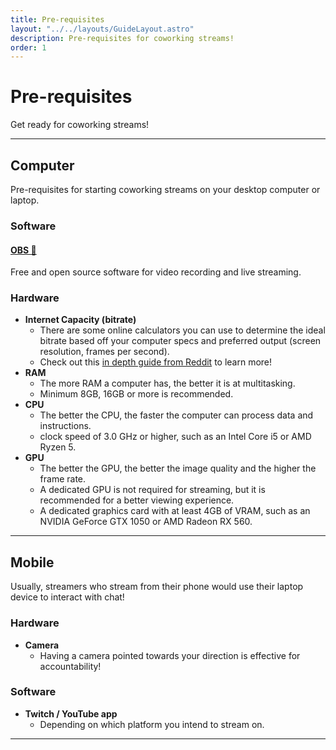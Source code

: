 ```yaml
---
title: Pre-requisites
layout: "../../layouts/GuideLayout.astro"
description: Pre-requisites for coworking streams!
order: 1
---
```


# Pre-requisites

Get ready for coworking streams!

---

## Computer

Pre-requisites for starting coworking streams on your desktop computer or laptop.

### Software

#### [OBS 🔗](https://obsproject.com/)
Free and open source software for video recording and live streaming.

### Hardware

- **Internet Capacity (bitrate)**
  - There are some online calculators you can use to determine the ideal bitrate based off your computer specs and preferred output (screen resolution, frames per second).
  - Check out this [in depth guide from Reddit](https://www.reddit.com/r/Twitch/comments/2dz7ru/bitrates_resolutions_and_quality/) to learn more!
- **RAM**
  - The more RAM a computer has, the better it is at multitasking.
  - Minimum 8GB, 16GB or more is recommended.
- **CPU**
  - The better the CPU, the faster the computer can process data and instructions.
  - clock speed of 3.0 GHz or higher, such as an Intel Core i5 or AMD Ryzen 5.
- **GPU**
  - The better the GPU, the better the image quality and the higher the frame rate. 
  - A dedicated GPU is not required for streaming, but it is recommended for a better viewing experience.
  - A dedicated graphics card with at least 4GB of VRAM, such as an NVIDIA GeForce GTX 1050 or AMD Radeon RX 560.

---

## Mobile

Usually, streamers who stream from their phone would use their laptop device to interact with chat!

### Hardware

- **Camera**
  - Having a camera pointed towards your direction is effective for accountability!

### Software

- **Twitch / YouTube app**
  - Depending on which platform you intend to stream on.

---